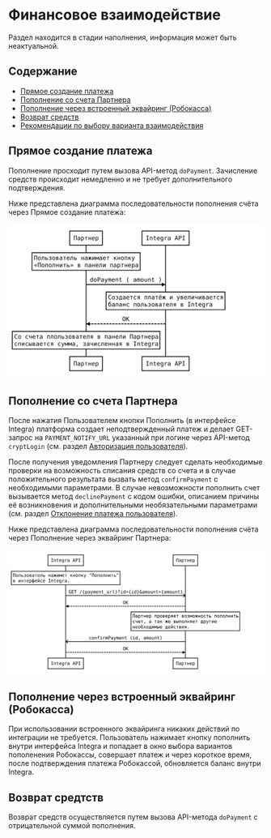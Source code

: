Финансовое взаимодействие 
=========================

Раздел находится в стадии наполнения, информация может быть неактуальной.

Содержание
----------

* [Прямое создание платежа](#прямое-создание-платежа)
* [Пополнение со счета Партнера](#пополнение-со-счета-партнера)
* [Пополнение через встроенный эквайринг (Робокасса)](#пополнение-через-встроенный-эквайринг)
* [Возврат средств](#возврат-средств)
* [Рекомендации по выбору варианта взаимодействия](#Рекомендации-по-выбору-варианта-взаимодействия)


<a name="прямое-создание-платежа"></a>

Прямое создание платежа
-----------------------

Пополнение просходит путем вызова API-метод `doPayment`. Зачисление средств происходит немедленно и не требует дополнительного подтверждения.  

Ниже представлена диаграмма последовательности пополнения счёта через Прямое создание платежа:

![Прямое создание платежа](diagram-direct-payment.svg)

<a name="пополнение-со-счета-партнера"></a>

Пополнение со счета Партнера
----------------------------

После нажатия Пользователем кнопки Пополнить (в интерфейсе Integra) платформа
создает неподтвержденный платеж и делает GET-запрос на `PAYMENT_NOTIFY_URL` указанный при логине через API-метод 
`cryptLogin` (см. раздел [Авторизация пользователя](API-v1-reference.md#Авторизация)). 

После получения уведомления Партнеру следует сделать необходимые проверки на возможность списания средств со счета и в 
случае положительного результата вызвать метод `confirmPayment` с необходимыми параметрами. В случае невозможности 
пополнить счет вызывается метод `declinePayment` с кодом ошибки, описанием причины её возникновения и дополнительными 
необязательными параметрами (см. раздел [Отклонение платежа пользователя](API-v1-reference.md#Отклонение-платежа-пользователя)).    

Ниже представлена диаграмма последовательности пополнения счёта через Пополнение через эквайринг Партнера:

![Пополнение через эквайринг Партнера](diagram-payment-with-confirmation.svg)


<a name="пополнение-через-встроенный-эквайринг"></a>

Пополнение через встроенный эквайринг (Робокасса)
------------------------------------------------
При использовании встроенного эквайринга никаких действий по интеграции не требуется. Пользователь нажимает кнопку 
пополнить внутри интерфейса Integra и попадает в окно выбора вариантов пополенения Робокассы, совершает платеж и через 
короткое время, после подтверждения платежа Робокассой, обновляется баланс внутри Integra.


<a name="возврат-средств"></a>

Возврат средтств
----------------
Возврат средств осуществляется путем вызова API-метода `doPayment` с отрицательной суммой пополнения.